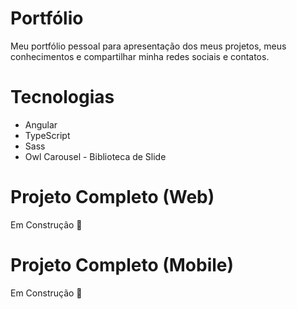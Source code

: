 # Portfólio

Meu portfólio pessoal para apresentação dos meus projetos, meus conhecimentos e compartilhar minha redes sociais e contatos.

# Tecnologias

- Angular
- TypeScript
- Sass
- Owl Carousel - Biblioteca de Slide

# Projeto Completo (Web)

Em Construção 🚧

# Projeto Completo (Mobile)

Em Construção 🚧
